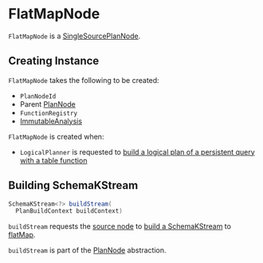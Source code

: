 # FlatMapNode

`FlatMapNode` is a [SingleSourcePlanNode](SingleSourcePlanNode.md).

## Creating Instance

`FlatMapNode` takes the following to be created:

* <span id="id"> `PlanNodeId`
* <span id="source"> Parent [PlanNode](PlanNode.md)
* <span id="functionRegistry"> `FunctionRegistry`
* <span id="analysis"> [ImmutableAnalysis](../ImmutableAnalysis.md)

`FlatMapNode` is created when:

* `LogicalPlanner` is requested to [build a logical plan of a persistent query with a table function](LogicalPlanner.md#buildPersistentLogicalPlan-tableFunctions)

## <span id="buildStream"> Building SchemaKStream

```java
SchemaKStream<?> buildStream(
  PlanBuildContext buildContext)
```

`buildStream` requests the [source node](SingleSourcePlanNode.md#getSource) to [build a SchemaKStream](PlanNode.md#buildStream) to [flatMap](../SchemaKStream.md#flatMap).

`buildStream` is part of the [PlanNode](PlanNode.md#buildStream) abstraction.

